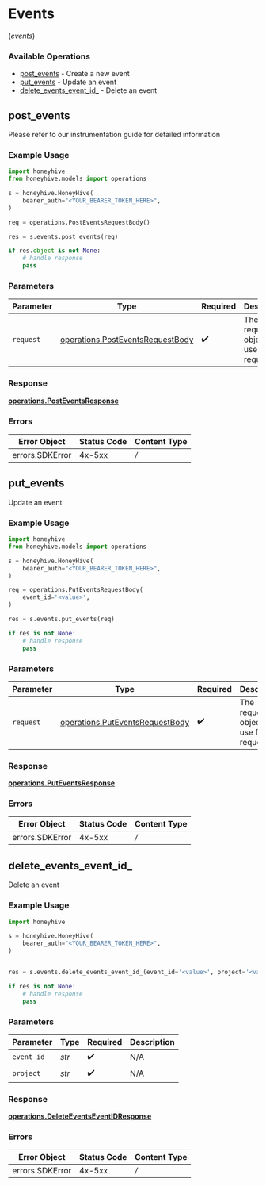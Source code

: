 # Events
(*events*)

### Available Operations

* [post_events](#post_events) - Create a new event
* [put_events](#put_events) - Update an event
* [delete_events_event_id_](#delete_events_event_id_) - Delete an event

## post_events

Please refer to our instrumentation guide for detailed information

### Example Usage

```python
import honeyhive
from honeyhive.models import operations

s = honeyhive.HoneyHive(
    bearer_auth="<YOUR_BEARER_TOKEN_HERE>",
)

req = operations.PostEventsRequestBody()

res = s.events.post_events(req)

if res.object is not None:
    # handle response
    pass

```

### Parameters

| Parameter                                                                            | Type                                                                                 | Required                                                                             | Description                                                                          |
| ------------------------------------------------------------------------------------ | ------------------------------------------------------------------------------------ | ------------------------------------------------------------------------------------ | ------------------------------------------------------------------------------------ |
| `request`                                                                            | [operations.PostEventsRequestBody](../../models/operations/posteventsrequestbody.md) | :heavy_check_mark:                                                                   | The request object to use for the request.                                           |


### Response

**[operations.PostEventsResponse](../../models/operations/posteventsresponse.md)**
### Errors

| Error Object    | Status Code     | Content Type    |
| --------------- | --------------- | --------------- |
| errors.SDKError | 4x-5xx          | */*             |

## put_events

Update an event

### Example Usage

```python
import honeyhive
from honeyhive.models import operations

s = honeyhive.HoneyHive(
    bearer_auth="<YOUR_BEARER_TOKEN_HERE>",
)

req = operations.PutEventsRequestBody(
    event_id='<value>',
)

res = s.events.put_events(req)

if res is not None:
    # handle response
    pass

```

### Parameters

| Parameter                                                                          | Type                                                                               | Required                                                                           | Description                                                                        |
| ---------------------------------------------------------------------------------- | ---------------------------------------------------------------------------------- | ---------------------------------------------------------------------------------- | ---------------------------------------------------------------------------------- |
| `request`                                                                          | [operations.PutEventsRequestBody](../../models/operations/puteventsrequestbody.md) | :heavy_check_mark:                                                                 | The request object to use for the request.                                         |


### Response

**[operations.PutEventsResponse](../../models/operations/puteventsresponse.md)**
### Errors

| Error Object    | Status Code     | Content Type    |
| --------------- | --------------- | --------------- |
| errors.SDKError | 4x-5xx          | */*             |

## delete_events_event_id_

Delete an event

### Example Usage

```python
import honeyhive

s = honeyhive.HoneyHive(
    bearer_auth="<YOUR_BEARER_TOKEN_HERE>",
)


res = s.events.delete_events_event_id_(event_id='<value>', project='<value>')

if res is not None:
    # handle response
    pass

```

### Parameters

| Parameter          | Type               | Required           | Description        |
| ------------------ | ------------------ | ------------------ | ------------------ |
| `event_id`         | *str*              | :heavy_check_mark: | N/A                |
| `project`          | *str*              | :heavy_check_mark: | N/A                |


### Response

**[operations.DeleteEventsEventIDResponse](../../models/operations/deleteeventseventidresponse.md)**
### Errors

| Error Object    | Status Code     | Content Type    |
| --------------- | --------------- | --------------- |
| errors.SDKError | 4x-5xx          | */*             |
